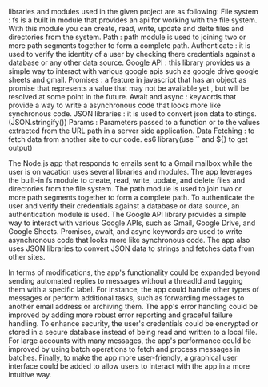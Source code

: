 libraries and modules used in the given project are as following:
File system : fs is a built in module that provides an api for working with the file system. With this module you can create, read, write, update and delte files and directories from the system.
Path : path module is used to joining two or more path segments together to form a complete path.
Authenticate : it is used to verify the identity of a user by checking there credentials against a database or any other data source.
Google API : this library provides us a simple way to interact with various google apis such as google drive google sheets and gmail.
Promises : a feature in javascript that has an object as promise that represents a value that may not be available yet , but will be resolved at some point in the future.
Await and async : keywords that provide a way to write a asynchronous code that looks more like synchronous code. 
JSON libraries : it is used to convert json data to stings.(JSON.stringify())
Params : Parameters passed to a function or to the values extracted from the URL path in a server side application.
Data Fetching : to fetch data from another site to our code.
es6 library(use `` and ${} to get output)

The Node.js app that responds to emails sent to a Gmail mailbox while the user is on vacation uses several libraries and modules. The app leverages the built-in fs module to create, read, write, update, and delete files and directories from the file system. The path module is used to join two or more path segments together to form a complete path. To authenticate the user and verify their credentials against a database or data source, an authentication module is used. The Google API library provides a simple way to interact with various Google APIs, such as Gmail, Google Drive, and Google Sheets. Promises, await, and async keywords are used to write asynchronous code that looks more like synchronous code. The app also uses JSON libraries to convert JSON data to strings and fetches data from other sites.

In terms of modifications, the app's functionality could be expanded beyond sending automated replies to messages without a threadId and tagging them with a specific label. For instance, the app could handle other types of messages or perform additional tasks, such as forwarding messages to another email address or archiving them. The app's error handling could be improved by adding more robust error reporting and graceful failure handling. To enhance security, the user's credentials could be encrypted or stored in a secure database instead of being read and written to a local file. For large accounts with many messages, the app's performance could be improved by using batch operations to fetch and process messages in batches. Finally, to make the app more user-friendly, a graphical user interface could be added to allow users to interact with the app in a more intuitive way.
